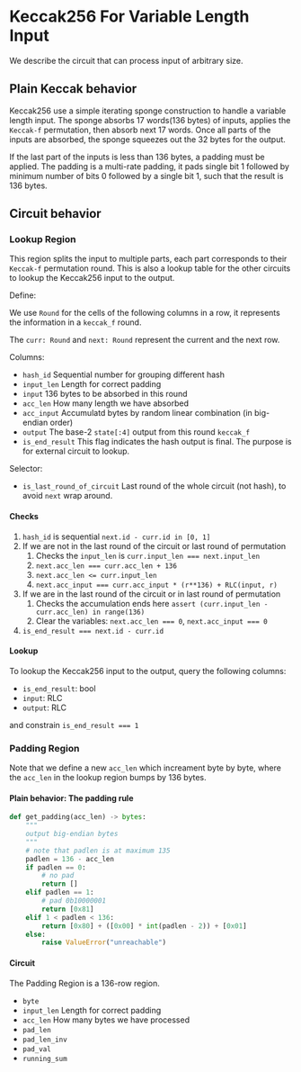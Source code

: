 # Keccak256 For Variable Length Input

We describe the circuit that can process input of arbitrary size.

## Plain Keccak behavior

Keccak256 use a simple iterating sponge construction to handle a variable length input. The sponge absorbs 17 words(136 bytes) of inputs, applies the `Keccak-f` permutation, then absorb next 17 words. Once all parts of the inputs are absorbed, the sponge squeezes out the 32 bytes for the output.

If the last part of the inputs is less than 136 bytes, a padding must be applied. The padding is a multi-rate padding, it pads single bit 1 followed by minimum number of bits 0 followed by a single bit 1, such that the result is 136 bytes.

## Circuit behavior

### Lookup Region

This region splits the input to multiple parts, each part corresponds to their `Keccak-f` permutation round.
This is also a lookup table for the other circuits to lookup the Keccak256 input to the output.

Define:

We use `Round` for the cells of the following columns in a row, it represents the information in a `keccak_f` round.

The `curr: Round` and `next: Round` represent the current and the next row.

Columns:

- `hash_id` Sequential number for grouping different hash
- `input_len` Length for correct padding
- `input` 136 bytes to be absorbed in this round
- `acc_len` How many length we have absorbed
- `acc_input` Accumulatd bytes by random linear combination (in big-endian order)
- `output` The base-2 `state[:4]` output from this round `keccak_f`
- `is_end_result` This flag indicates the hash output is final. The purpose is for external circuit to lookup.

Selector:

- `is_last_round_of_circuit` Last round of the whole circuit (not hash), to avoid `next` wrap around.

#### Checks

1. `hash_id` is sequential `next.id - curr.id in [0, 1]`
2. If we are not in the last round of the circuit or last round of permutation
   1. Checks the `input_len` is  `curr.input_len === next.input_len`
   2. `next.acc_len === curr.acc_len + 136`
   3. `next.acc_len <= curr.input_len`
   4. `next.acc_input === curr.acc_input * (r**136) + RLC(input, r)`
3. If we are in the last round of the circuit or in last round of permutation
   1. Checks the accumulation ends here `assert (curr.input_len - curr.acc_len) in range(136)`
   2. Clear the variables:  `next.acc_len === 0`, `next.acc_input === 0`
4. `is_end_result === next.id - curr.id`

#### Lookup

To lookup the Keccak256 input to the output, query the following columns:

- `is_end_result`: bool
- `input`: RLC
- `output`: RLC

and constrain `is_end_result === 1`

### Padding Region

Note that we define a new `acc_len` which increament byte by byte, where the `acc_len` in the lookup region bumps by 136 bytes.

#### Plain behavior: The padding rule

```python
def get_padding(acc_len) -> bytes:
    """
    output big-endian bytes
    """
    # note that padlen is at maximum 135
    padlen = 136 - acc_len 
    if padlen == 0:
        # no pad
        return []
    elif padlen == 1:
        # pad 0b10000001
        return [0x81]
    elif 1 < padlen < 136:
        return [0x80] + ([0x00] * int(padlen - 2)) + [0x01]
    else:
        raise ValueError("unreachable")
```

#### Circuit

The Padding Region is a 136-row region.

- `byte`
- `input_len` Length for correct padding
- `acc_len` How many bytes we have processed
- `pad_len` 
- `pad_len_inv`
- `pad_val`
- `running_sum`